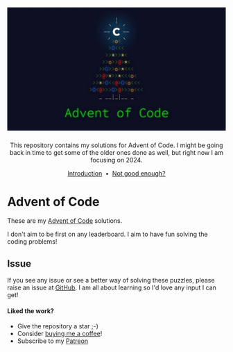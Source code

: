<h1 align="center">
    <img src="https://raw.githubusercontent.com/t0nyandre/advent-of-code/main/aoc.jpg" alt="advent of code" />
</h1>
<p align="center">
  This repository contains my solutions for Advent of Code. I might be going back in time to get some of the older ones done as well, but right now I am focusing on 2024.
</p>

<p align="center">
    <a href="#advent-of-code">Introduction</a> &nbsp;&bull;&nbsp;
    <a href="#issue">Not good enough?</a>
</p>

# Advent of Code
These are my [Advent of Code](https://adventofcode.com) solutions.

I don't aim to be first on any leaderboard. I aim to have fun solving the coding problems!

## Issue
If you see any issue or see a better way of solving these puzzles, please raise an issue at [GitHub](https://github.com/t0nyandre/advent-of-code/issues/new). I am all about learning so I'd love any input I can get!

#### Liked the work?
- Give the repository a star ;-)
- Consider [buying me a coffee](https://www.buymeacoffee.com/t0nyandre)!
- Subscribe to my [Patreon](https://patreon.com/t0nyandre)
